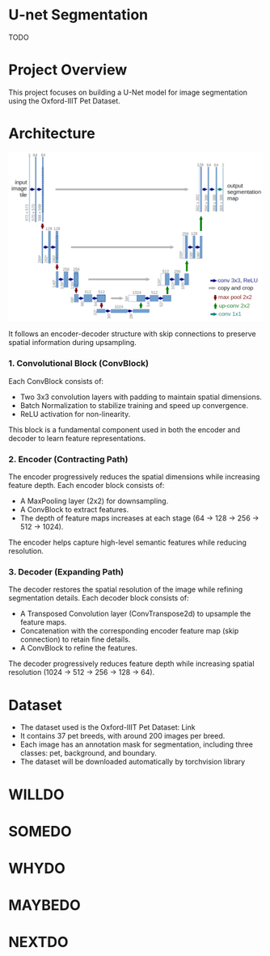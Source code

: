 # U-net Segmentation

TODO

# Project Overview
This project focuses on building a U-Net model for image segmentation using the Oxford-IIIT Pet Dataset. 

# Architecture

![architecture](docs/u-net-architecture.png)

It follows an encoder-decoder structure with skip connections to preserve spatial information during upsampling.

### 1. Convolutional Block (ConvBlock)

Each ConvBlock consists of:

- Two 3x3 convolution layers with padding to maintain spatial dimensions.
- Batch Normalization to stabilize training and speed up convergence.
- ReLU activation for non-linearity.

This block is a fundamental component used in both the encoder and decoder to learn feature representations.

### 2. Encoder (Contracting Path)
The encoder progressively reduces the spatial dimensions while increasing feature depth. Each encoder block consists of:

- A MaxPooling layer (2x2) for downsampling.
- A ConvBlock to extract features.
- The depth of feature maps increases at each stage (64 → 128 → 256 → 512 → 1024).

The encoder helps capture high-level semantic features while reducing resolution.

### 3. Decoder (Expanding Path)
The decoder restores the spatial resolution of the image while refining segmentation details. Each decoder block consists of:

- A Transposed Convolution layer (ConvTranspose2d) to upsample the feature maps.
- Concatenation with the corresponding encoder feature map (skip connection) to retain fine details.
- A ConvBlock to refine the features.

The decoder progressively reduces feature depth while increasing spatial resolution (1024 → 512 → 256 → 128 → 64).

# Dataset
- The dataset used is the Oxford-IIIT Pet Dataset: Link
- It contains 37 pet breeds, with around 200 images per breed.
- Each image has an annotation mask for segmentation, including three classes: pet, background, and boundary.
- The dataset will be downloaded automatically by torchvision library

# WILLDO

# SOMEDO

# WHYDO

# MAYBEDO

# NEXTDO
